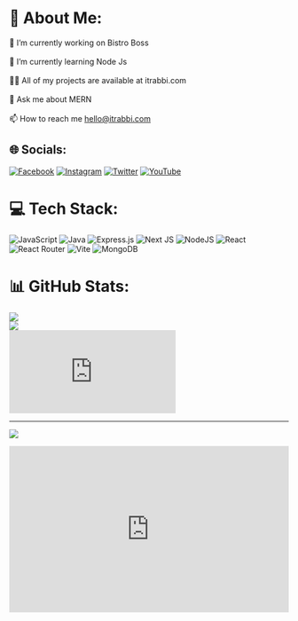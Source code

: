 # 💫 About Me:
🔭 I’m currently working on Bistro Boss<br><br>🌱 I’m currently learning Node Js<br><br>👨‍💻 All of my projects are available at itrabbi.com<br><br>💬 Ask me about MERN<br><br>📫 How to reach me hello@itrabbi.com


## 🌐 Socials:
[![Facebook](https://img.shields.io/badge/Facebook-%231877F2.svg?logo=Facebook&logoColor=white)](https://facebook.com/itrabbi1) [![Instagram](https://img.shields.io/badge/Instagram-%23E4405F.svg?logo=Instagram&logoColor=white)](https://instagram.com/itrabbi1) [![Twitter](https://img.shields.io/badge/Twitter-%231DA1F2.svg?logo=Twitter&logoColor=white)](https://twitter.com/itrabbi1) [![YouTube](https://img.shields.io/badge/YouTube-%23FF0000.svg?logo=YouTube&logoColor=white)](https://youtube.com/@itrabbi) 

# 💻 Tech Stack:
![JavaScript](https://img.shields.io/badge/javascript-%23323330.svg?style=flat&logo=javascript&logoColor=%23F7DF1E) ![Java](https://img.shields.io/badge/java-%23ED8B00.svg?style=flat&logo=openjdk&logoColor=white) ![Express.js](https://img.shields.io/badge/express.js-%23404d59.svg?style=flat&logo=express&logoColor=%2361DAFB) ![Next JS](https://img.shields.io/badge/Next-black?style=flat&logo=next.js&logoColor=white) ![NodeJS](https://img.shields.io/badge/node.js-6DA55F?style=flat&logo=node.js&logoColor=white) ![React](https://img.shields.io/badge/react-%2320232a.svg?style=flat&logo=react&logoColor=%2361DAFB) ![React Router](https://img.shields.io/badge/React_Router-CA4245?style=flat&logo=react-router&logoColor=white) ![Vite](https://img.shields.io/badge/vite-%23646CFF.svg?style=flat&logo=vite&logoColor=white) ![MongoDB](https://img.shields.io/badge/MongoDB-%234ea94b.svg?style=flat&logo=mongodb&logoColor=white)
# 📊 GitHub Stats:
![](https://github-readme-stats.vercel.app/api?username=itrabbi&theme=radical&hide_border=true&include_all_commits=true&count_private=false)<br/>
![](https://github-readme-streak-stats.herokuapp.com/?user=itrabbi&theme=radical&hide_border=true)<br/>
![](http://127.0.0.1:5500/index.html) <br/>


---
[![](https://visitcount.itsvg.in/api?id=itrabbi&icon=5&color=0)](https://visitcount.itsvg.in)

<!-- Proudly created with GPRM ( https://gprm.itsvg.in ) -->
<iframe height="300" style="width: 100%;" scrolling="no" title="Job Recruiter Dashboard UI" src="https://codepen.io/aybukeceylan/embed/poEqdWZ?default-tab=html%2Cresult" frameborder="no" loading="lazy" allowtransparency="true" allowfullscreen="true">
  See the Pen <a href="https://codepen.io/aybukeceylan/pen/poEqdWZ">
  Job Recruiter Dashboard UI</a> by Aybüke Ceylan (<a href="https://codepen.io/aybukeceylan">@aybukeceylan</a>)
  on <a href="https://codepen.io">CodePen</a>.
</iframe>
